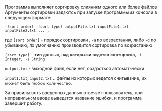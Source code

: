 
Программа выполняет сортировку слиянием одного или более файлов 
Аргументы сортировки задаютсь при запуске программы из консоли 
в следующем формате:
		
`-[sort order] -[sort type] outputFile.txt inputFile1.txt inputFile2.txt ... ,`

 где `[sort order]` - порядок сортировки , `-a` по возрастанию, 
либо `-d` по убыванию, по умолчанию производится 
сортировка по возрастанию

`[sort type] `- тип данных, над которыми ведется сортировка,
`-i Integer, -s String`

`output.txt` - выходной файл, если нет, создасться автоматически.

`input1.txt`, `input2.txt` .. файлы из которых ведется считывание,
их может быть любое количество.

За правильность введенных данных отвечает пользователь,
при неправильном вводе выведется название ошибки,
и программа завершит работу.
